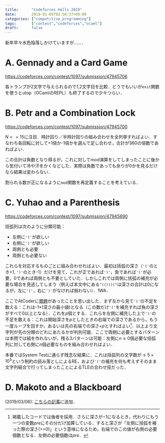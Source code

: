 ```yaml
---
title:      "Codeforces Hello 2019"
date:       2019-01-05T02:50:37+09:00
categories: ["competitive_programming"]
tags:       ["contest","codeforces","ocaml"]
draft:      false
---
```


新年早々水色陥落しかけていますが……．

<!--more-->

# A. Gennady and a Card Game

https://codeforces.com/contest/1097/submission/47945706

各トランプが2文字で与えられるので1,2文字目を比較．どうでもいいが`exit`関数を使うとutop（OCamlのREPL）も終了するので少々つらい．

# B. Petr and a Combination Lock

https://codeforces.com/contest/1097/submission/47945700

$N<=15$に注目．時計回り／半時計回りの組み合わせを全列挙すればよい．すなわち各回転に対して+1倍か-1倍かを選んで足し合わせ，合計が360の倍数であればよい．

この合計は負数となり得るが，これに対してmod演算をしてしまったことに後から気付いて冷や汗をかくなどした．実際は負数であっても余りが$0$かを見るだけなら結果は変わらない．

割られる数が正になるように`mod`関数を再定義することを考えている．

# C. Yuhao and a Parenthesis

https://codeforces.com/contest/1097/submission/47945690

括弧列は次のように分類可能：

* 左側に`'('`が欲しい
* 右側に`')'`が欲しい
* 両側とも必要
* 両側とも必要ない

これらを対応するものごとに組み合わせればよい．最初は括弧の深さ（`'('`のとき+1, `')'`のとき-1）だけを見て，これが正であれば`')'`，負であれば`'('`が必要，0であれば両側とも不要としていた．しかしこれでは両側に括弧の補充が必要な場合を見逃してしまう（例えば本文中にある`"(()))("`は深さの合計は0になるが，左に`'('`，右に`')'`がなければ揃わない）．1WA．

ここでAtCoderに[類題](https://atcoder.jp/contests/abc064/tasks/abc064_d)があったことを思い出した．まず左から見て`'('`の不足を数える：これは-1*(深さの最小値)となる（この数だけ`'('`を補充すれば負の深さがすべて0以上となる）．これを$p$個とする．これらを左側に補充した上で`')'`の不足を数える：これは開始深さを$p$としたときの右端での深さであるから，もう一度ループを回すか，あるいは先の右端での深さ+$p$とすればよい[^1]．以上より文字列が先の分類のどれにあたるかが判別可能．ここで両側に必要とするパターンは本問では組を作れないが，残る3パターンは可能：左側に$n \ge 0$個必要な括弧列に対して右側に$n$個必要なものを組み合わせればよい．

本番ではSystem Testに通らず残念な結果に．これは括弧列の文字数が$\le 5 \times 10^5$という制約の読み落としによるRE，および`'('`の補充を何も考えずそのまま文字列結合で行ってしまったことによるTLEの合わせ技だった．

[^1]: 掲載したコードでは後者を採用．さらに深さが$-1$になるとき，代わりにもう一つの変数$pre$にその分だけ加算している．すると深さが「左側に括弧を補った際の深さ(>=0)」という意味になるため，右端でのこの値が右側の必要個数となる．左側の必要個数は$pre$．



<!-- 掲載したコードでは左右の必要括弧数を1回のループで計算している．走査中に深さ$cnt$が0以下になるとき，深さを負にする代わりにもう一つの変数$pre$にその分だけ加算している．すると先のアルゴリズムにおける深さは$cnt-pre$となる．ここで2回目のループでは右端の深さが$(cnt-pre)+pre=cnt$となり，2回目のループで求めるべき値が$cnt$として求まるから，1回のループで済む． -->

# D. Makoto and a Blackboard

(2019/03/06): [こちらの記事](/posts/cp_001)に追加．
